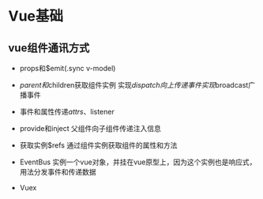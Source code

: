 # Vue基础

## vue组件通讯方式

- props和$emit(.sync v-model)
- $parent和$children获取组件实例
实现$dispatch向上传递事件
实现$broadcast广播事件

- 事件和属性传递$attrs、$listener
- provide和inject 
父组件向子组件传递注入信息
- 获取实例$refs
通过组件实例获取组件的属性和方法
- EventBus
实例一个vue对象，并挂在vue原型上，因为这个实例也是响应式，用法分发事件和传递数据
- Vuex



